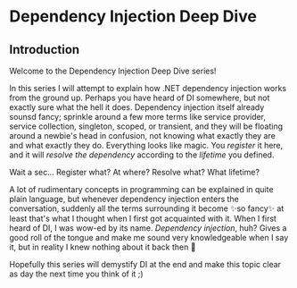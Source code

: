 # Dependency Injection  Deep Dive

## Introduction

Welcome to the Dependency Injection Deep Dive series!

In this series I will attempt to explain how .NET dependency injection works from the ground up. Perhaps you have heard of DI somewhere, but not exactly sure what the hell it does. Dependency injection itself already sounsd fancy; sprinkle around a few more terms like service provider, service collection, singleton, scoped, or transient, and they will be floating around a newbie's head in confusion, not knowing what exactly they are and what exactly they do. Everything looks like magic. You _register_ it here, and it will _resolve the dependency_ according to the _lifetime_ you defined.

Wait a sec... Register what? At where? Resolve what? What lifetime? 

A lot of rudimentary concepts in programming can be explained in quite plain language, but whenever dependency injection enters the conversation, suddenly all the terms surrounding it become ✨so fancy✨ at least that's what I thought when I first got acquainted with it. When I first heard of DI, I was wow-ed by its name. _Dependency injection_, huh? Gives a good roll of the tongue and make me sound very knowledgeable when I say it, but in reality I knew nothing about it back then 🤣

Hopefully this series will demystify DI at the end and make this topic clear as day the next time you think of it ;) 




